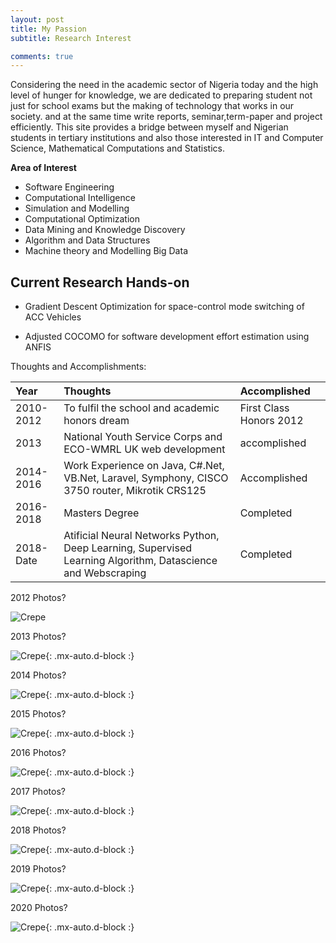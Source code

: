 ```yaml
---
layout: post
title: My Passion 
subtitle: Research Interest

comments: true
---
```


Considering the need in the academic sector of Nigeria today and the high level of hunger for knowledge, we are dedicated to preparing student not just for school exams but the making of technology that works in our society. and at the same time write reports, seminar,term-paper and project efficiently. This site provides a bridge between myself and Nigerian students in tertiary institutions and also those interested in IT and Computer Science, Mathematical Computations and Statistics. 

**Area of Interest**
- Software Engineering
- Computational Intelligence
- Simulation and Modelling
- Computational Optimization
- Data Mining and Knowledge Discovery
- Algorithm and Data Structures
- Machine theory and Modelling Big Data

## Current Research Hands-on
- Gradient Descent Optimization for space-control mode switching of ACC Vehicles

- Adjusted COCOMO for software development effort estimation using ANFIS

Thoughts and Accomplishments:

| Year | Thoughts | Accomplished |
| :------ |:--- | :--- |
| 2010-2012 | To fulfil the school and academic honors dream | First Class Honors 2012 |
| 2013 | National Youth Service Corps and ECO-WMRL UK web development  | accomplished |
| 2014-2016 | Work Experience on Java, C#.Net, VB.Net, Laravel, Symphony, CISCO 3750 router, Mikrotik CRS125 | Accomplished |
| 2016-2018 |Masters Degree | Completed |
| 2018-Date |Atificial Neural Networks Python, Deep Learning, Supervised Learning Algorithm, Datascience and Webscraping | Completed |


2012 Photos?

![Crepe](https://scontent.fabb1-1.fna.fbcdn.net/v/t1.0-0/c52.0.206.206a/p206x206/541108_536514489696472_440459272_n.jpg?_nc_cat=102&_nc_sid=da31f3&_nc_eui2=AeE5R_zZlSY9KyCx4rL_JIR4OmYuvI0SfUQ6Zi68jRJ9RO82wV3tKQNIhb_f4_uNWNc&_nc_oc=AQnifGaj1hF929RzyMXvYKWSQwNegNcY1rrJuBwS5xUZKowktM9025rHNXxDoXcyOU8&_nc_ht=scontent.fabb1-1.fna&oh=92e28833951c7d546bf73bad771be368&oe=5F053E24)

2013 Photos?

![Crepe](https://scontent.fabb1-1.fna.fbcdn.net/v/t31.0-0/c34.0.206.206a/p206x206/861285_10200163926279947_327317589_o.jpg?_nc_cat=107&_nc_sid=da31f3&_nc_eui2=AeHqw1EzZ_GNKmnSbjU7uMK3puMU38jiuy2m4xTfyOK7LdimIsSgEVZTRavnzX8uZqg&_nc_oc=AQlKfxeaL_BjgQ1SiInwnYA80AzwUjessft3SCTmedlkRveTWhwJd8zRFSaxFsJtwak&_nc_ht=scontent.fabb1-1.fna&oh=eb616ee5b5375722a68432c0f954b152&oe=5F050C18){: .mx-auto.d-block :}

2014 Photos?

![Crepe](https://scontent.fabb1-1.fna.fbcdn.net/v/t31.0-0/c0.0.206.206a/p206x206/12273817_458436484358347_9059929258554932316_o.jpg?_nc_cat=111&_nc_sid=da31f3&_nc_eui2=AeEgNXod2rRoqsWy6JqNLPj57kXQrwmhjG_uRdCvCaGMb29B7sVz9jye0uyqA990jdY&_nc_oc=AQmZRHkCNWA8EyTVa6or7Mue1KSowmDBSpBoOug2fDe4w0Uizb7nWYXkbTS-ZY645NI&_nc_ht=scontent.fabb1-1.fna&oh=82786e1ee2fd6297018c52fcba2536df&oe=5F04C7D9){: .mx-auto.d-block :}

2015 Photos?

![Crepe](https://scontent.fabb1-1.fna.fbcdn.net/v/t31.0-8/10623351_10207055405436642_6931115959741035267_o.jpg?_nc_cat=105&_nc_sid=730e14&_nc_eui2=AeHtQEROqPaBPNuOLHfkIKtI9o-75cvPd9v2j7vly893279nvvo3ot0qiArcxUa8iaE&_nc_oc=AQmIS1xQf5itUZ2EEtV9uRlS5YHEAxueeGtNUqgLWD-RZImangtbjmQ6GqdQIm8Um_Q&_nc_ht=scontent.fabb1-1.fna&oh=f489fb3140681188a079bbf1ef66263c&oe=5F070943){: .mx-auto.d-block :}

2016 Photos?

![Crepe](https://scontent.fabb1-1.fna.fbcdn.net/v/t31.0-8/14066278_10208847464396996_427107839922488656_o.jpg?_nc_cat=106&_nc_sid=8bfeb9&_nc_eui2=AeHYyTYSaImWze9JAJQFLbjgy3yzpZkNp7_LfLOlmQ2nv5kQ1AM8cQZG9KT6a23CFA8&_nc_oc=AQkNuPoQATdxxWPHb1Hm1Xt5e3vK94NXKp9Vh9piR3ewTKyGCmHTVAVDcBNvfwV7og8&_nc_ht=scontent.fabb1-1.fna&oh=3a96637bfd43f4ed1fed2eb9ef917d1f&oe=5F07C7CE){: .mx-auto.d-block :}

2017 Photos?

![Crepe](https://scontent.fabb1-1.fna.fbcdn.net/v/t31.0-8/25074914_10212922925200969_4200469254284950846_o.jpg?_nc_cat=106&_nc_sid=730e14&_nc_eui2=AeGyBHcHJQHmnjo1FLr8Nk1cj5DACcq50IuPkMAJyrnQi9zvA3wBUN_ONSJ7gAR2GkY&_nc_oc=AQkum8fO17FurlJqTmtNtp4wbmztE1qM5iCgtmrNc9GpJBat4ZyN7B-7aNdgSgJAJG0&_nc_ht=scontent.fabb1-1.fna&oh=bd19a1c6e0f82e658a8a48cc90f08d5e&oe=5F05DC89){: .mx-auto.d-block :}

2018 Photos?

![Crepe](https://scontent.fabb1-1.fna.fbcdn.net/v/t1.0-9/27541119_10213327463874183_5616656422306101949_n.jpg?_nc_cat=103&_nc_sid=730e14&_nc_eui2=AeH2jMWUNRv9nEZsZBukZqAYNcuZJtRW2aE1y5km1FbZoTgZ0yaIwrQ9W0piq1_Ge5Y&_nc_oc=AQm0foP_BXoRQMHGcx1La0C_C18k7xVeOlIg954I_6tpILrSpsvcSEyZedG9FWnahxw&_nc_ht=scontent.fabb1-1.fna&oh=f6993508a2fb1f9348b0fd0ce38c5077&oe=5F057309){: .mx-auto.d-block :}

2019 Photos?

![Crepe](https://scontent.fabb1-1.fna.fbcdn.net/v/t1.0-9/70512309_10217464786824671_8398026755905945600_o.jpg?_nc_cat=100&_nc_sid=8bfeb9&_nc_eui2=AeH-UD4syO0XyDJSoz2tjOzO_DyNPgoXYI_8PI0-Chdgj3dZwkUoMqWCFYeR1OAvsRE&_nc_oc=AQltSDRX8ctV7M23Tdee4I_JQZ5RDFfZyGVQa7zJlSaq717wAwqrH-o6FHzEnAuXJbk&_nc_ht=scontent.fabb1-1.fna&oh=ff421d358f23585ebb7255474f6c592a&oe=5F085393){: .mx-auto.d-block :}

2020 Photos?

![Crepe](https://scontent.fabb1-1.fna.fbcdn.net/v/t1.0-9/82215797_10218411328367618_7042192411912568832_n.jpg?_nc_cat=109&_nc_sid=8bfeb9&_nc_eui2=AeFuoi8V1htIswXQmSZG_ekp4pnlquQuYr3imeWq5C5ivYasy2mDshIGLxABgwk2jRU&_nc_oc=AQl12ivny_4J3QiWL_JJOktBBZMfniZzgcZHElbVFPJODntv3MG0PPAkV_nz5iJEwBI&_nc_ht=scontent.fabb1-1.fna&oh=f7ae4d65b5fbd046aa53c0e508f98994&oe=5F07BE16){: .mx-auto.d-block :}

